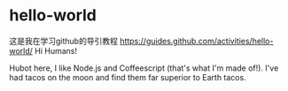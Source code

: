 # hello-world
这是我在学习github的导引教程 https://guides.github.com/activities/hello-world/
Hi Humans!

Hubot here, I like Node.js and Coffeescript (that's what I'm made of!).
I've had tacos on the moon and find them far superior to Earth tacos.
